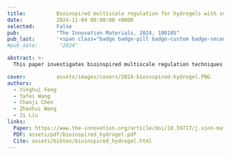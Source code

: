 ```yaml
---
title:          Bioinspired multiscale regulation for hydrogels with superior mechanics
date:           2024-11-04 00:00:00 +0800
selected:       False
pub:            "The Innovation Materials, 2024, 100105"
pub_last:       '<span class="badge badge-pill badge-custom badge-secondary">Journal</span>'
#pub_date:       "2024"

abstract: >-
  This paper investigates bioinspired multiscale regulation techniques for hydrogels, focusing on their superior mechanical properties and potential applications in material science and engineering.

cover:          assets/images/covers/2024-bioinspired-hydrogel.PNG
authors:
  - Yinghui Feng
  - Yafei Wang
  - Chaoji Chen
  - Zhaohui Wang
  - Ji Liu
links:
  Paper: https://www.the-innovation.org/article/doi/10.59717/j.xinn-mater.2024.100105
  PDF: assets/pdf/bioinspired_hydrogel.pdf
  Cite: assets/bibtex/bioinspired_hydrogel.html
---
```

